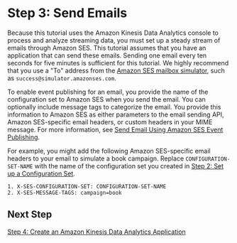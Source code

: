 # Step 3: Send Emails<a name="event-publishing-kinesis-analytics-send-email"></a>

Because this tutorial uses the Amazon Kinesis Data Analytics console to process and analyze streaming data, you must set up a steady stream of emails through Amazon SES\. This tutorial assumes that you have an application that can send these emails\. Sending one email every ten seconds for five minutes is sufficient for this tutorial\. We highly recommend that you use a "To" address from the [Amazon SES mailbox simulator](send-email-simulator.md), such as `success@simulator.amazonses.com`\.

To enable event publishing for an email, you provide the name of the configuration set to Amazon SES when you send the email\. You can optionally include message tags to categorize the email\. You provide this information to Amazon SES as either parameters to the email sending API, Amazon SES\-specific email headers, or custom headers in your MIME message\. For more information, see [Send Email Using Amazon SES Event Publishing](event-publishing-send-email.md)\.

For example, you might add the following Amazon SES\-specific email headers to your email to simulate a book campaign\. Replace `CONFIGURATION-SET-NAME` with the name of the configuration set you created in [Step 2: Set up a Configuration Set](event-publishing-kinesis-analytics-configuration-set.md)\.

```
1. X-SES-CONFIGURATION-SET: CONFIGURATION-SET-NAME
2. X-SES-MESSAGE-TAGS: campaign=book
```

## Next Step<a name="event-publishing-kinesis-analytics-send-email-next-step"></a>

[Step 4: Create an Amazon Kinesis Data Analytics Application](event-publishing-kinesis-analytics-application.md)